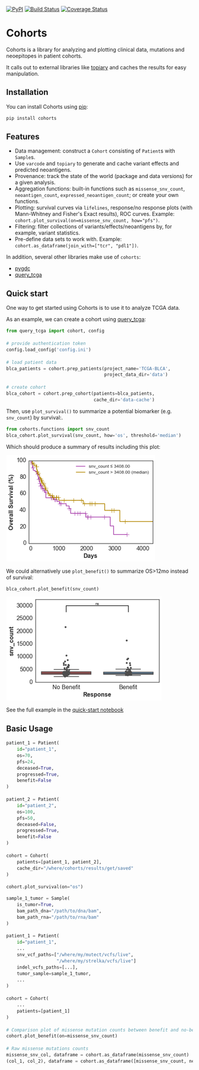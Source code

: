 [![PyPI](https://img.shields.io/pypi/v/cohorts.svg?maxAge=2592000)]() [![Build Status](https://travis-ci.org/hammerlab/cohorts.svg?branch=master)](https://travis-ci.org/hammerlab/cohorts) [![Coverage Status](https://coveralls.io/repos/hammerlab/cohorts/badge.svg?branch=master&service=github)](https://coveralls.io/github/hammerlab/cohorts?branch=master)

Cohorts
=======

Cohorts is a library for analyzing and plotting clinical data, mutations and neoepitopes in patient cohorts.

It calls out to external libraries like [topiary](https://github.com/hammerlab/topiary) and caches the results for easy manipulation.

Installation
------------

You can install Cohorts using [pip](https://pip.pypa.io/en/latest/quickstart.html):

```bash
pip install cohorts
```

Features
--------

* Data management: construct a `Cohort` consisting of `Patient`s with `Sample`s.
* Use `varcode` and `topiary` to generate and cache variant effects and predicted neoantigens.
* Provenance: track the state of the world (package and data versions) for a given analysis.
* Aggregation functions: built-in functions such as `missense_snv_count`, `neoantigen_count`, `expressed_neoantigen_count`; or create your own functions.
* Plotting: survival curves via `lifelines`, response/no response plots (with Mann-Whitney and Fisher's Exact results), ROC curves. Example: `cohort.plot_survival(on=missense_snv_count, how="pfs")`.
* Filtering: filter collections of variants/effects/neoantigens by, for example, variant statistics.
* Pre-define data sets to work with. Example: `cohort.as_dataframe(join_with=["tcr", "pdl1"])`.

In addition, several other libraries make use of `cohorts`:
* [pygdc](http://github.com/hammerlab/pygdc)
* [query_tcga](http://github.com/jburos/query_tcga)

Quick start
---------------

One way to get started using Cohorts is to use it to analyze TCGA data.

As an example, we can create a cohort using [query_tcga](http://github.com/jburos/query_tcga):

```python
from query_tcga import cohort, config

# provide authentication token
config.load_config('config.ini')

# load patient data
blca_patients = cohort.prep_patients(project_name='TCGA-BLCA',
                                     project_data_dir='data')

# create cohort
blca_cohort = cohort.prep_cohort(patients=blca_patients,
                                 cache_dir='data-cache')
```

Then, use `plot_survival()` to summarize a potential biomarker (e.g. `snv_count`) by survival:.

```python
from cohorts.functions import snv_count
blca_cohort.plot_survival(snv_count, how='os', threshold='median')
```

Which should produce a summary of results including this plot:

![Survival plot example](/docs/survival_plot_example.png)

We could alternatively use `plot_benefit()` to summarize OS>12mo instead of survival:

```python
blca_cohort.plot_benefit(snv_count)
```

![Benefit plot example](/docs/benefit_plot_example.png)


See the full example in the [quick-start notebook](http://nbviewer.jupyter.org/github/hammerlab/tcga-blca/blob/master/Quick-start%20-%20using%20Cohorts%20with%20TCGA%20data.ipynb)

Basic Usage
--------------

```python
patient_1 = Patient(
    id="patient_1",
    os=70,
    pfs=24,
    deceased=True,
    progressed=True,
    benefit=False
)
    
patient_2 = Patient(
    id="patient_2",
    os=100,
    pfs=50,
    deceased=False,
    progressed=True,
    benefit=False
)

cohort = Cohort(
    patients=[patient_1, patient_2],
    cache_dir="/where/cohorts/results/get/saved"
)

cohort.plot_survival(on="os")
```

```python
sample_1_tumor = Sample(
    is_tumor=True,
    bam_path_dna="/path/to/dna/bam",
    bam_path_rna="/path/to/rna/bam"
)

patient_1 = Patient(
    id="patient_1",
    ...
    snv_vcf_paths=["/where/my/mutect/vcfs/live",
                   "/where/my/strelka/vcfs/live"]
    indel_vcfs_paths=[...],
    tumor_sample=sample_1_tumor,
    ...
)

cohort = Cohort(
    ...
    patients=[patient_1]
)

# Comparison plot of missense mutation counts between benefit and no-benefit patients
cohort.plot_benefit(on=missense_snv_count)

# Raw missense mutations counts
missense_snv_col, dataframe = cohort.as_dataframe(missense_snv_count)
(col_1, col_2), dataframe = cohort.as_dataframe([missense_snv_count, neoantigen_count])
```
